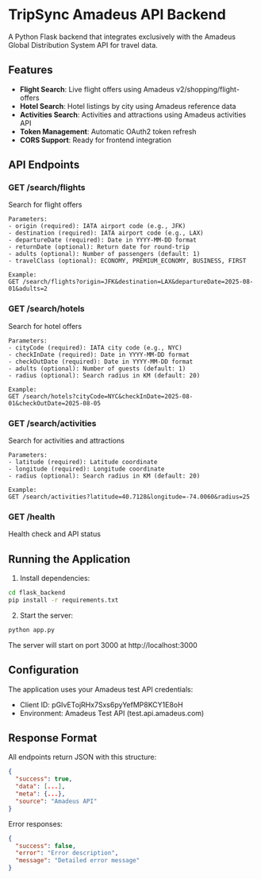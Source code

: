 # TripSync Amadeus API Backend

A Python Flask backend that integrates exclusively with the Amadeus Global Distribution System API for travel data.

## Features

- **Flight Search**: Live flight offers using Amadeus v2/shopping/flight-offers
- **Hotel Search**: Hotel listings by city using Amadeus reference data
- **Activities Search**: Activities and attractions using Amadeus activities API
- **Token Management**: Automatic OAuth2 token refresh
- **CORS Support**: Ready for frontend integration

## API Endpoints

### GET /search/flights
Search for flight offers
```
Parameters:
- origin (required): IATA airport code (e.g., JFK)
- destination (required): IATA airport code (e.g., LAX)  
- departureDate (required): Date in YYYY-MM-DD format
- returnDate (optional): Return date for round-trip
- adults (optional): Number of passengers (default: 1)
- travelClass (optional): ECONOMY, PREMIUM_ECONOMY, BUSINESS, FIRST

Example:
GET /search/flights?origin=JFK&destination=LAX&departureDate=2025-08-01&adults=2
```

### GET /search/hotels
Search for hotel offers
```
Parameters:
- cityCode (required): IATA city code (e.g., NYC)
- checkInDate (required): Date in YYYY-MM-DD format
- checkOutDate (required): Date in YYYY-MM-DD format
- adults (optional): Number of guests (default: 1)
- radius (optional): Search radius in KM (default: 20)

Example:
GET /search/hotels?cityCode=NYC&checkInDate=2025-08-01&checkOutDate=2025-08-05
```

### GET /search/activities
Search for activities and attractions
```
Parameters:
- latitude (required): Latitude coordinate
- longitude (required): Longitude coordinate
- radius (optional): Search radius in KM (default: 20)

Example:
GET /search/activities?latitude=40.7128&longitude=-74.0060&radius=25
```

### GET /health
Health check and API status

## Running the Application

1. Install dependencies:
```bash
cd flask_backend
pip install -r requirements.txt
```

2. Start the server:
```bash
python app.py
```

The server will start on port 3000 at http://localhost:3000

## Configuration

The application uses your Amadeus test API credentials:
- Client ID: pGIvETojRHx7Sxs6pyYefMP8KCY1E8oH
- Environment: Amadeus Test API (test.api.amadeus.com)

## Response Format

All endpoints return JSON with this structure:
```json
{
  "success": true,
  "data": [...],
  "meta": {...},
  "source": "Amadeus API"
}
```

Error responses:
```json
{
  "success": false,
  "error": "Error description",
  "message": "Detailed error message"
}
```